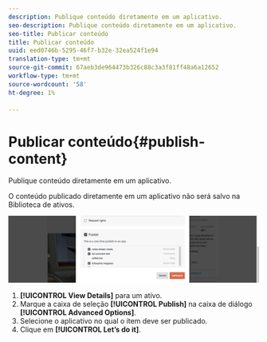 ```yaml
---
description: Publique conteúdo diretamente em um aplicativo.
seo-description: Publique conteúdo diretamente em um aplicativo.
seo-title: Publicar conteúdo
title: Publicar conteúdo
uuid: eed0746b-5295-46f7-b32e-32ea524f1e94
translation-type: tm+mt
source-git-commit: 67aeb3de964473b326c88c3a3f81ff48a6a12652
workflow-type: tm+mt
source-wordcount: '58'
ht-degree: 1%

---
```



# Publicar conteúdo{#publish-content}

Publique conteúdo diretamente em um aplicativo.

O conteúdo publicado diretamente em um aplicativo não será salvo na Biblioteca de ativos.

![](assets/DiscoverViewDetailsPublish-1024x272.png)

1. **[!UICONTROL View Details]** para um ativo.
1. Marque a caixa de seleção **[!UICONTROL Publish]** na caixa de diálogo **[!UICONTROL Advanced Options]**.
1. Selecione o aplicativo no qual o item deve ser publicado.
1. Clique em **[!UICONTROL Let’s do it]**.

